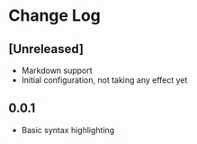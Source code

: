 # Change Log

## [Unreleased]

- Markdown support
- Initial configuration, not taking any effect yet

## 0.0.1

- Basic syntax highlighting
